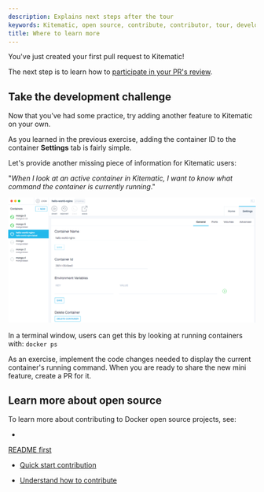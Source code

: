 ```yaml
---
description: Explains next steps after the tour
keywords: Kitematic, open source, contribute, contributor, tour, development, contribute
title: Where to learn more
---
```


You've just created your first pull request to Kitematic!

The next
step is to learn how to <a href="/opensource/workflow/review-pr/" target="_blank">participate in your PR's
review</a>.

## Take the development challenge

Now that you’ve had some practice, try adding another feature to Kitematic on your own.

As you learned in the previous exercise, adding the container ID to the container **Settings** tab is fairly simple.

Let's provide another missing piece of information for Kitematic users:

"_When I look at an active container in Kitematic, I want to know what command the container is currently running_."

![An active container in Kitematic](images/kitematic_gui_container_id.png)

In a terminal window, users can get this by looking at running containers with: `docker ps`

As an exercise, implement the code changes needed to display the current container's running command. When you are ready to share the new mini feature, create a PR for it.

## Learn more about open source
To learn more about contributing to Docker open source projects, see:

* <a href="/opensource/project/who-written-for/" target="_blank">
 README first</a>

* <a href="/opensource/code/" target="_blank"> Quick start contribution </a>

* <a href="/opensource/workflow/make-a-contribution/" target="_blank"> Understand how to contribute </a>
